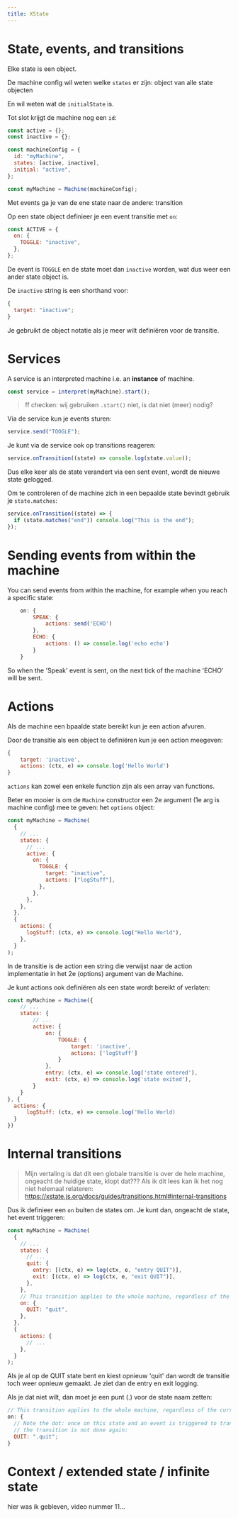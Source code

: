 ```yaml
---
title: XState
---
```


# State, events, and transitions

Elke state is een object.

De machine config wil weten welke `states` er zijn: object van alle state objecten

En wil weten wat de `initialState` is.

Tot slot krijgt de machine nog een `id`:

```js
const active = {};
const inactive = {};

const machineConfig = {
  id: "myMachine",
  states: [active, inactive],
  initial: "active",
};

const myMachine = Machine(machineConfig);
```

Met events ga je van de ene state naar de andere: transition

Op een state object definieer je een event transitie met `on`:

```js
const ACTIVE = {
  on: {
    TOGGLE: "inactive",
  },
};
```

De event is `TOGGLE` en de state moet dan `inactive` worden, wat dus weer een ander state object is.

De `inactive` string is een shorthand voor:

```js
{
  target: "inactive";
}
```

Je gebruikt de object notatie als je meer wilt definiëren voor de transitie.

# Services

A service is an interpreted machine i.e. an **instance** of machine.

```js
const service = interpret(myMachine).start();
```

> ff checken: wij gebruiken `.start()` niet, is dat niet (meer) nodig?

Via de service kun je events sturen:

```js
service.send("TOOGLE");
```

Je kunt via de service ook op transitions reageren:

```js
service.onTransition((state) => console.log(state.value));
```

Dus elke keer als de state verandert via een sent event, wordt de nieuwe state gelogged.

Om te controleren of de machine zich in een bepaalde state bevindt gebruik je `state.matches`:

```js
service.onTransition((state) => {
  if (state.matches("end")) console.log("This is the end");
});
```

# Sending events from within the machine

You can send events from within the machine, for example when you reach a specific state:

```js
    on: {
        SPEAK: {
            actions: send('ECHO')
        },
        ECHO: {
            actions: () => console.log('echo echo')
        }
    }
```

So when the 'Speak' event is sent, on the next tick of the machine 'ECHO' will be sent.

# Actions

Als de machine een bpaalde state bereikt kun je een action afvuren.

Door de transitie als een object te definiëren kun je een action meegeven:

```js
{
    target: 'inactive',
    actions: (ctx, e) => console.log('Hello World')
}
```

`actions` kan zowel een enkele function zijn als een array van functions.

Beter en mooier is om de `Machine` constructor een 2e argument (1e arg is machine config) mee te geven: het `options` object:

```js
const myMachine = Machine(
  {
    // ...
    states: {
      // ...
      active: {
        on: {
          TOGGLE: {
            target: "inactive",
            actions: ["logStuff"],
          },
        },
      },
    },
  },
  {
    actions: {
      logStuff: (ctx, e) => console.log("Hello World"),
    },
  }
);
```

In de transitie is de action een string die verwijst naar de action implementatie in het 2e (options) argument van de Machine.

Je kunt actions ook definiëren als een state wordt bereikt of verlaten:

```js
const myMachine = Machine({
    // ...
    states: {
        // ...
        active: {
            on: {
                TOGGLE: {
                    target: 'inactive',
                    actions: ['logStuff']
                }
            },
            entry: (ctx, e) => console.log('state entered'),
            exit: (ctx, e) => console.log('state exited'),
        }
    }
}, {
  actions: {
      logStuff: (ctx, e) => console.log('Hello World)
  }
})
```

# Internal transitions

> Mijn vertaling is dat dit een globale transitie is over de hele machine, ongeacht de huidige state, klopt dat???
> Als ik dit lees kan ik het nog niet helemaal relateren: https://xstate.js.org/docs/guides/transitions.html#internal-transitions

Dus ik definieer een `on` buiten de states om. Je kunt dan, ongeacht de state, het event triggeren:

```js
const myMachine = Machine(
  {
    // ...
    states: {
      // ...
      quit: {
        entry: [(ctx, e) => log(ctx, e, "entry QUIT")],
        exit: [(ctx, e) => log(ctx, e, "exit QUIT")],
      },
    },
    // This transition applies to the whole machine, regardless of the current state.
    on: {
      QUIT: "quit",
    },
  },
  {
    actions: {
      // ...
    },
  }
);
```

Als je al op de QUIT state bent en kiest opnieuw 'quit' dan wordt de transitie toch weer opnieuw gemaakt. Je ziet dan de entry en exit logging.

Als je dat niet wilt, dan moet je een punt (.) voor de state naam zetten:

```js
// This transition applies to the whole machine, regardless of the current state.
on: {
  // Note the dot: once on this state and an event is triggered to transition to quit again,
  // the transition is not done again:
  QUIT: ".quit";
}
```

# Context / extended state / infinite state

hier was ik gebleven, video nummer 11...
